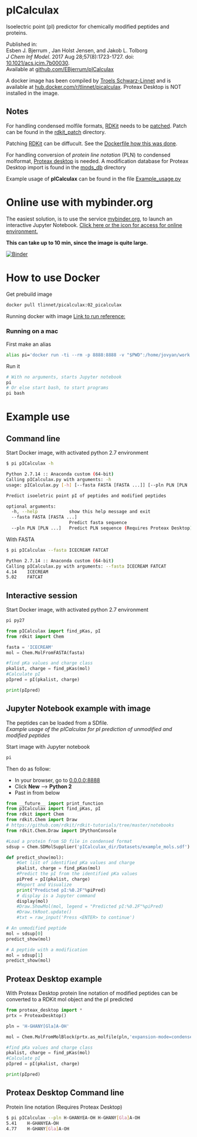 # pICalculax
Isoelectric point (pI) predictor for chemically modified peptides and proteins.

Published in:<br>
Esben J. Bjerrum , Jan Holst Jensen, and Jakob L. Tolborg<br>
*J Chem Inf Model*. 2017 Aug 28;57(8):1723-1727. doi: [10.1021/acs.jcim.7b00030](http://dx.doi.org/10.1021/acs.jcim.7b00030). <br>
Available at [github.com/EBjerrum/pICalculax](https://github.com/EBjerrum/pICalculax)

A docker image has been compiled by [Troels Schwarz-Linnet](github.com/tlinnet) and is available at [hub.docker.com/r/tlinnet/picalculax](https://hub.docker.com/r/tlinnet/picalculax). Proteax Desktop is NOT installed in the image.

## Notes

For handling condensed molfile formats, [RDKit](http://rdkit.org) needs to be [patched](https://www.wildcardconsulting.dk/useful-information/learn-how-to-hack-rdkit-to-handle-peptides-with-pseudo-atoms). Patch can be found in the [rdkit_patch](https://github.com/tlinnet/pICalculax/tree/docker/rdkit_patch) directory. 

Patching [RDKit](http://rdkit.org) can be diffucult. See the [Dockerfile how this was done](https://github.com/tlinnet/pICalculax/blob/docker/Docker/Dockerfile_local).

For handling conversion of *protein line notation* (PLN) to condensed molformat, [Proteax desktop](http://www.biochemfusion.com/products/proteax_desktop/) is needed. A modification database for Proteax Desktop import is found in the [mods_db](https://github.com/tlinnet/pICalculax/tree/docker/mods_db) directory

Example usage of **pICalculax** can be found in the file [Example_usage.py](https://github.com/EBjerrum/pICalculax/blob/master/Example_Usage.py)


# Online use with mybinder.org

The easiest solution, is to use the service [mybinder.org](https://mybinder.org/), to launch an interactive Jupyter Notebook. [Click here or the icon for access for online environment. ](https://mybinder.org/v2/gh/tlinnet/pICalculax/docker?filepath=Example_Usage.ipynb
)

**This can take up to 10 min, since the image is quite large.**

[![Binder](https://mybinder.org/badge.svg)](https://mybinder.org/v2/gh/tlinnet/pICalculax/docker?filepath=Example_Usage.ipynb)

# How to use Docker

Get prebuild image

```bash
docker pull tlinnet/picalculax:02_picalculax
```

Running docker with image
[Link to run reference:](https://docs.docker.com/v1.11/engine/reference/commandline/run)

### Running on a mac

First make an alias

```bash
alias pi='docker run -ti --rm -p 8888:8888 -v "$PWD":/home/jovyan/work --name picalculax tlinnet/picalculax:02_picalculax'
```

Run it

```bash
# With no arguments, starts Jupyter notebook
pi
# Or else start bash, to start programs
pi bash
```

# Example use

## Command line

Start Docker image, with activated python 2.7 environment

```bash
$ pi pICalculax -h

Python 2.7.14 :: Anaconda custom (64-bit)
Calling pICalculax.py with arguments: -h
usage: pICalculax.py [-h] [--fasta FASTA [FASTA ...]] [--pln PLN [PLN ...]]

Predict isoeletric point pI of peptides and modified peptides

optional arguments:
  -h, --help            show this help message and exit
  --fasta FASTA [FASTA ...]
                        Predict fasta sequence
  --pln PLN [PLN ...]   Predict PLN sequence (Requires Proteax Desktop)
```

With FASTA

```bash
$ pi pICalculax --fasta ICECREAM FATCAT

Python 2.7.14 :: Anaconda custom (64-bit)
Calling pICalculax.py with arguments: --fasta ICECREAM FATCAT
4.14 	ICECREAM
5.02 	FATCAT
```

## Interactive session

Start Docker image, with activated python 2.7 environment

```bash
pi py27
```

```python
from pICalculax import find_pKas, pI
from rdkit import Chem

fasta = 'ICECREAM'
mol = Chem.MolFromFASTA(fasta)

#find pKa values and charge class
pkalist, charge = find_pKas(mol)
#Calculate pI
pIpred = pI(pkalist, charge)

print(pIpred)
```

## Jupyter Notebook example with image
The peptides can be loaded from a SDfile. <br>
*Example usage of the pICalculax for pI prediction of unmodified and modified peptides*

Start image with Jupyter notebook

```bash
pi
```

Then do as follow:

* In your browser, go to [0.0.0.0:8888](http://0.0.0.0:8888)
* Click **New** --> **Python 2**
* Past in from below


```python
from __future__ import print_function
from pICalculax import find_pKas, pI
from rdkit import Chem
from rdkit.Chem import Draw
# https://github.com/rdkit/rdkit-tutorials/tree/master/notebooks
from rdkit.Chem.Draw import IPythonConsole

#Load a protein from SD file in condensed format
sdsup = Chem.SDMolSupplier('pICalculax_dir/Datasets/example_mols.sdf')

def predict_show(mol):
	#Get list of identified pKa values and charge
	pkalist, charge = find_pKas(mol)
	#Predict the pI from the identified pKa values
	piPred = pI(pkalist, charge)
	#Report and Visualize
	print("Predicted pI:%0.2F"%piPred)
	# display is a Jupyter command 
	display(mol)
	#Draw.ShowMol(mol, legend = "Predicted pI:%0.2F"%piPred)
	#Draw.tkRoot.update()
	#txt = raw_input('Press <ENTER> to continue')

# An unmodified peptide
mol = sdsup[0]
predict_show(mol)

# A peptide with a modification
mol = sdsup[1]
predict_show(mol)
```

## Proteax Desktop example
With Proteax Desktop protein line notation of modified peptides can be converted to a RDKit mol object and the pI predicted

```python
from proteax_desktop import *
prtx = ProteaxDesktop()

pln = 'H-GHANY[Gla]A-OH'

mol = Chem.MolFromMolBlock(prtx.as_molfile(pln,'expansion-mode=condensed'))

#find pKa values and charge class
pkalist, charge = find_pKas(mol)
#Calculate pI
pIpred = pI(pkalist, charge)

print(pIpred)
```

## Proteax Desktop Command line

Protein line notation (Requires Proteax Desktop)

```bash
$ pi pICalculax --pln H-GHANYEA-OH H-GHANY[Gla]A-OH
5.41 	H-GHANYEA-OH
4.77 	H-GHANY[Gla]A-OH
```

